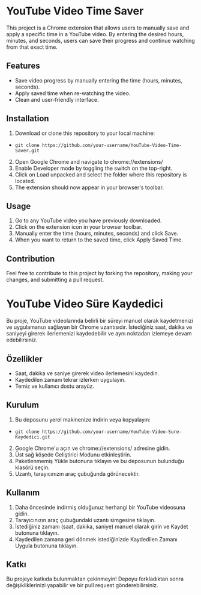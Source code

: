 # YouTube Video Time Saver
This project is a Chrome extension that allows users to manually save and apply a specific time in a YouTube video. By entering the desired hours, minutes, and seconds, users can save their progress and continue watching from that exact time.

## Features
* Save video progress by manually entering the time (hours, minutes, seconds).
* Apply saved time when re-watching the video.
* Clean and user-friendly interface.

## Installation
1. Download or clone this repository to your local machine:
- ``` git clone https://github.com/your-username/YouTube-Video-Time-Saver.git ```
2. Open Google Chrome and navigate to chrome://extensions/
3. Enable Developer mode by toggling the switch on the top-right.
4. Click on Load unpacked and select the folder where this repository is located.
5. The extension should now appear in your browser's toolbar.

## Usage
1. Go to any YouTube video you have previously downloaded.
2. Click on the extension icon in your browser toolbar.
3. Manually enter the time (hours, minutes, seconds) and click Save.
4. When you want to return to the saved time, click Apply Saved Time.

## Contribution
Feel free to contribute to this project by forking the repository, making your changes, and submitting a pull request.

# YouTube Video Süre Kaydedici
Bu proje, YouTube videolarında belirli bir süreyi manuel olarak kaydetmenizi ve uygulamanızı sağlayan bir Chrome uzantısıdır. İstediğiniz saat, dakika ve saniyeyi girerek ilerlemenizi kaydedebilir ve aynı noktadan izlemeye devam edebilirsiniz.

## Özellikler
* Saat, dakika ve saniye girerek video ilerlemesini kaydedin.
* Kaydedilen zamanı tekrar izlerken uygulayın.
* Temiz ve kullanıcı dostu arayüz.

## Kurulum
1. Bu deposunu yerel makinenize indirin veya kopyalayın:
* ``` git clone https://github.com/your-username/YouTube-Video-Sure-Kaydedici.git ```
2. Google Chrome'u açın ve chrome://extensions/ adresine gidin.
3. Üst sağ köşede Geliştirici Modunu etkinleştirin.
4. Paketlenmemiş Yükle butonuna tıklayın ve bu deposunun bulunduğu klasörü seçin.
5. Uzantı, tarayıcınızın araç çubuğunda görünecektir.

## Kullanım
1. Daha öncesinde indirmiş olduğunuz herhangi bir YouTube videosuna gidin.
2. Tarayıcınızın araç çubuğundaki uzantı simgesine tıklayın.
3. İstediğiniz zamanı (saat, dakika, saniye) manuel olarak girin ve Kaydet butonuna tıklayın.
4. Kaydedilen zamana geri dönmek istediğinizde Kaydedilen Zamanı Uygula butonuna tıklayın.

## Katkı
Bu projeye katkıda bulunmaktan çekinmeyin! Depoyu forkladıktan sonra değişikliklerinizi yapabilir ve bir pull request gönderebilirsiniz.
